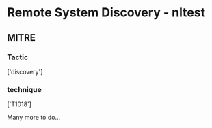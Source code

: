 # Remote System Discovery - nltest

## MITRE

### Tactic
['discovery']

### technique
['T1018']

Many more to do...
